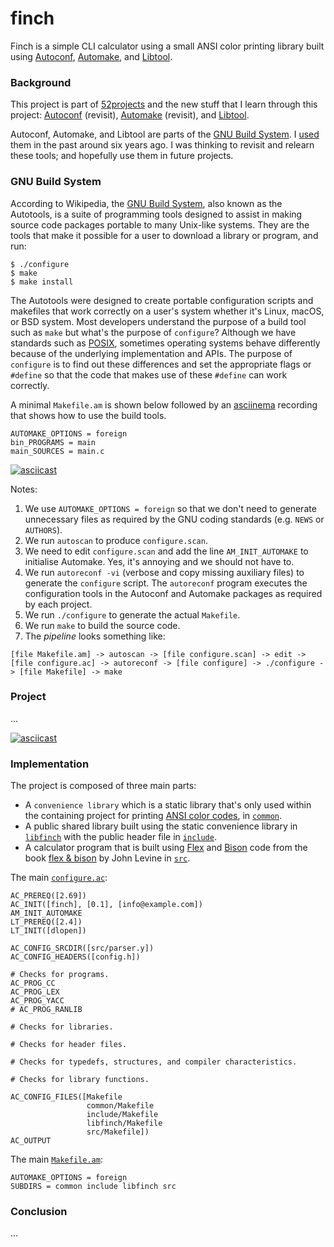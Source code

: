 # finch

Finch is a simple CLI calculator using a small ANSI color printing library built using [Autoconf](https://www.gnu.org/software/autoconf/autoconf.html), [Automake](https://www.gnu.org/software/automake/), and [Libtool](https://www.gnu.org/software/libtool/).

### Background

This project is part of [52projects](https://donny.github.io/52projects/) and the new stuff that I learn through this project: [Autoconf](https://www.gnu.org/software/autoconf/autoconf.html) (revisit), [Automake](https://www.gnu.org/software/automake/) (revisit), and [Libtool](https://www.gnu.org/software/libtool/).

Autoconf, Automake, and Libtool are parts of the [GNU Build System](https://en.wikipedia.org/wiki/GNU_Build_System). I [used](https://github.com/donny/c-template) them in the past around six years ago. I was thinking to revisit and relearn these tools; and hopefully use them in future projects.

### GNU Build System

According to Wikipedia, the [GNU Build System](https://en.wikipedia.org/wiki/GNU_Build_System), also known as the Autotools, is a suite of programming tools designed to assist in making source code packages portable to many Unix-like systems. They are the tools that make it possible for a user to download a library or program, and run:

```shell
$ ./configure
$ make
$ make install
```

The Autotools were designed to create portable configuration scripts and makefiles that work correctly on a user's system whether it's Linux, macOS, or BSD system. Most developers understand the purpose of a build tool such as `make` but what's the purpose of `configure`? Although we have standards such as [POSIX](https://en.wikipedia.org/wiki/POSIX), sometimes operating systems behave differently because of the underlying implementation and APIs. The purpose of `configure` is to find out these differences and set the appropriate flags or `#define` so that the code that makes use of these `#define` can work correctly.

A minimal `Makefile.am` is shown below followed by an [asciinema](https://asciinema.org) recording that shows how to use the build tools.

```
AUTOMAKE_OPTIONS = foreign
bin_PROGRAMS = main
main_SOURCES = main.c
```

[![asciicast](https://asciinema.org/a/8tsea18bfgq5j93iiazcn5a82.png)](https://asciinema.org/a/8tsea18bfgq5j93iiazcn5a82)

Notes:

1. We use `AUTOMAKE_OPTIONS = foreign` so that we don't need to generate unnecessary files as required by the GNU coding standards (e.g. `NEWS` or `AUTHORS`).
2. We run `autoscan` to produce `configure.scan`.
3. We need to edit `configure.scan` and add the line `AM_INIT_AUTOMAKE` to initialise Automake. Yes, it's annoying and we should not have to.
4. We run `autoreconf -vi` (verbose and copy missing auxiliary files) to generate the `configure` script. The `autoreconf` program executes the configuration tools in the Autoconf and Automake packages as required by each project.
5. We run `./configure` to generate the actual `Makefile`.
6. We run `make` to build the source code.
7. The *pipeline* looks something like:

```
[file Makefile.am] -> autoscan -> [file configure.scan] -> edit -> [file configure.ac] -> autoreconf -> [file configure] -> ./configure -> [file Makefile] -> make
```

### Project

...

[![asciicast](https://asciinema.org/a/eyrmftempszz5ad9n721kde4r.png)](https://asciinema.org/a/eyrmftempszz5ad9n721kde4r)

### Implementation

The project is composed of three main parts:

- A `convenience library` which is a static library that's only used within the containing project for printing [ANSI color codes](http://pueblo.sourceforge.net/doc/manual/ansi_color_codes.html), in [`common`](https://github.com/donny/finch/blob/master/common).
- A public shared library built using the static convenience library in [`libfinch`](https://github.com/donny/finch/blob/master/libfinch) with the public header file in [`include`](https://github.com/donny/finch/blob/master/include).
- A calculator program that is built using [Flex](https://en.wikipedia.org/wiki/Flex_(lexical_analyser_generator)) and [Bison](https://en.wikipedia.org/wiki/GNU_bison) code from the book [flex & bison](http://shop.oreilly.com/product/9780596155988.do) by John Levine in [`src`](https://github.com/donny/finch/blob/master/src).

The main [`configure.ac`](https://github.com/donny/finch/blob/master/configure.ac):

```autoconf
AC_PREREQ([2.69])
AC_INIT([finch], [0.1], [info@example.com])
AM_INIT_AUTOMAKE
LT_PREREQ([2.4])
LT_INIT([dlopen])

AC_CONFIG_SRCDIR([src/parser.y])
AC_CONFIG_HEADERS([config.h])

# Checks for programs.
AC_PROG_CC
AC_PROG_LEX
AC_PROG_YACC
# AC_PROG_RANLIB

# Checks for libraries.

# Checks for header files.

# Checks for typedefs, structures, and compiler characteristics.

# Checks for library functions.

AC_CONFIG_FILES([Makefile
                 common/Makefile
                 include/Makefile
                 libfinch/Makefile
                 src/Makefile])
AC_OUTPUT
```

The main [`Makefile.am`](https://github.com/donny/finch/blob/master/Makefile.am):

```make
AUTOMAKE_OPTIONS = foreign
SUBDIRS = common include libfinch src
```

### Conclusion

...
